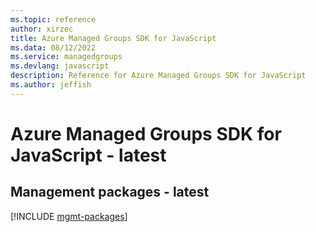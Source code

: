```yaml
---
ms.topic: reference
author: xirzec
title: Azure Managed Groups SDK for JavaScript
ms.data: 08/12/2022
ms.service: managedgroups
ms.devlang: javascript
description: Reference for Azure Managed Groups SDK for JavaScript
ms.author: jeffish
---
```

# Azure Managed Groups SDK for JavaScript - latest

## Management packages - latest
[!INCLUDE [mgmt-packages](managed-groups-mgmt-index.md)]